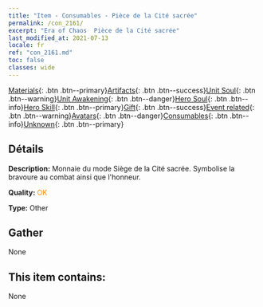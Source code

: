 ```yaml
---
title: "Item - Consumables - Pièce de la Cité sacrée"
permalink: /con_2161/
excerpt: "Era of Chaos  Pièce de la Cité sacrée"
last_modified_at: 2021-07-13
locale: fr
ref: "con_2161.md"
toc: false
classes: wide
---
```

 [Materials](/ItemsFR/){: .btn .btn--primary}[Artifacts](/ItemsFR/Artifacts/){: .btn .btn--success}[Unit Soul](/ItemsFR/UnitSoul/){: .btn .btn--warning}[Unit Awakening](/ItemsFR/UnitAwakening/){: .btn .btn--danger}[Hero Soul](/ItemsFR/HeroSoul/){: .btn .btn--info}[Hero Skill](/ItemsFR/HeroSkill/){: .btn .btn--primary}[Gift](/ItemsFR/Gift/){: .btn .btn--success}[Event related](/ItemsFR/Events/){: .btn .btn--warning}[Avatars](/ItemsFR/Avatars/){: .btn .btn--danger}[Consumables](/ItemsFR/Consumables/){: .btn .btn--info}[Unknown](/ItemsFR/Unknown/){: .btn .btn--primary}

## Détails
 **Description:** Monnaie du mode Siège de la Cité sacrée. Symbolise la bravoure au combat ainsi que l'honneur.

 **Quality:** <span style="color: #FF8C00">OK</span>

 **Type:** Other

## Gather

  None

## This item contains:

  None

